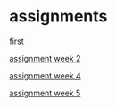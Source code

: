 
# assignments
first

[assignment week 2](https://github.com/wardstolk/assignments/blob/master/Assignment_week_2%20(1).ipynb)

[assignment week 4](https://github.com/wardstolk/assignments/blob/master/Assignment_week_4.ipynb)

[assignment week 5](https://github.com/wardstolk/assignments/blob/master/Assignment_week_5.ipynb)
